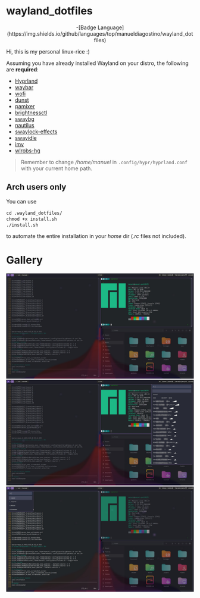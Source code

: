 # wayland_dotfiles

<div align = center>
    -[Badge Language](https://img.shields.io/github/languages/top/manueldiagostino/wayland_dotfiles)
</div>

Hi, this is my personal linux-rice :)

Assuming you have already installed Wayland on your distro, the following are **required**:
- [Hyprland](https://github.com/hyprwm/Hyprland)
- [waybar](https://github.com/Alexays/Waybar)
- [wofi](https://man.archlinux.org/man/wofi.1.en)
- [dunst](https://dunst-project.org)
- [pamixer](https://github.com/cdemoulins/pamixer)
- [brightnessctl](https://github.com/Hummer12007/brightnessctl)
- [swaybg](https://github.com/swaywm/swaybg)
- [nautilus](https://github.com/GNOME/nautilus)
- [swaylock-effects](https://github.com/mortie/swaylock-effects)
- [swayidle](https://github.com/swaywm/swayidle)
- [imv](https://github.com/eXeC64/imv)
- [wlrobs-hg](https://aur.archlinux.org/wlrobs-hg.git)

> Remember to change */home/manuel* in `.config/hypr/hyprland.conf` with your current home path.

## Arch users only
You can use
```
cd .wayland_dotfiles/
chmod +x install.sh
./install.sh
```
to automate the entire installation in your *home* dir (*.rc* files not included).

# Gallery
![screen1](https://github.com/manueldiagostino/wayland_dotfiles/blob/main/.wayland_dotfiles/screen_1.jpeg)
<br>
![screen2](https://github.com/manueldiagostino/wayland_dotfiles/blob/main/.wayland_dotfiles/screen_2.jpeg)
<br>
![screen3](https://github.com/manueldiagostino/wayland_dotfiles/blob/main/.wayland_dotfiles/screen_3.jpeg)
